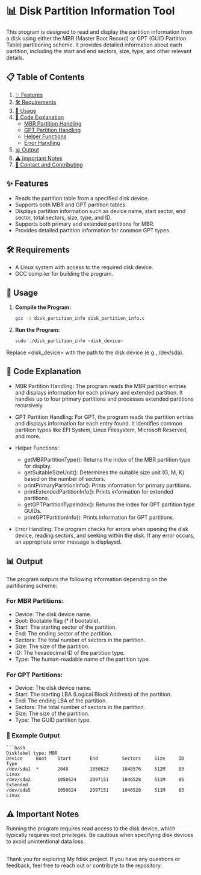 # 📊 Disk Partition Information Tool

This program is designed to read and display the partition information from a disk using either the MBR (Master Boot Record) or GPT (GUID Partition Table) partitioning scheme. It provides detailed information about each partition, including the start and end sectors, size, type, and other relevant details.

## 📋 Table of Contents

1. [✨ Features](#-features)
2. [🛠️ Requirements](#-requirements)
3. [🚀 Usage](#-usage)
4. [📝 Code Explanation](#-code-explanation)
   - [MBR Partition Handling](#mbr-partition-handling)
   - [GPT Partition Handling](#gpt-partition-handling)
   - [Helper Functions](#helper-functions)
   - [Error Handling](#error-handling)
5. [📊 Output](#-output)
6. [⚠️ Important Notes](#-important-notes)
7. [📃 Contact and Contributing](#-contact-and-contributing)

## ✨ Features

- Reads the partition table from a specified disk device.
- Supports both MBR and GPT partition tables.
- Displays partition information such as device name, start sector, end sector, total sectors, size, type, and ID.
- Supports both primary and extended partitions for MBR.
- Provides detailed partition information for common GPT types.

## 🛠️ Requirements

- A Linux system with access to the required disk device.
- GCC compiler for building the program.

## 🚀 Usage

1. **Compile the Program:**

   ```bash
   gcc -o disk_partition_info disk_partition_info.c

1. **Run the Program:**

   ```bash
   sudo ./disk_partition_info <disk_device>
Replace <disk_device> with the path to the disk device (e.g., /dev/sda).   

## 📝 Code Explanation
- MBR Partition Handling: The program reads the MBR partition entries and displays information for each primary and extended partition. It handles up to four primary partitions and processes extended partitions recursively.

- GPT Partition Handling: For GPT, the program reads the partition entries and displays information for each entry found. It identifies common partition types like EFI System, Linux Filesystem, Microsoft Reserved, and more.

- Helper Functions:

    - getMBRPartitionType(): Returns the index of the MBR partition type for display.
    - getSuitableSizeUnit(): Determines the suitable size unit (G, M, K) based on the       number of sectors.
    - printPrimaryPartitionInfo(): Prints information for primary partitions.
    - printExtendedPartitionInfo(): Prints information for extended partitions.
    - getGPTPartitionTypeIndex(): Returns the index for GPT partition type GUIDs.
    - printGPTPartitionInfo(): Prints information for GPT partitions.

- Error Handling: The program checks for errors when opening the disk device, reading sectors, and seeking within the disk. If any error occurs, an appropriate error message is displayed.

## 📊 Output
The program outputs the following information depending on the partitioning scheme:

### For MBR Partitions:
- Device: The disk device name.
- Boot: Bootable flag (* if bootable).
- Start: The starting sector of the partition.
- End: The ending sector of the partition.
- Sectors: The total number of sectors in the partition.
- Size: The size of the partition.
- ID: The hexadecimal ID of the partition type.
- Type: The human-readable name of the partition type.

### For GPT Partitions:
- Device: The disk device name.
- Start: The starting LBA (Logical Block Address) of the partition.
- End: The ending LBA of the partition.
- Sectors: The total number of sectors in the partition.
- Size: The size of the partition.
- Type: The GUID partition type.

### 📃 Example Output
    ```bash
    Disklabel type: MBR
    Device     Boot    Start       End         Sectors     Size     ID    Type       
    /dev/sda1  *       2048        1050623     1048576     512M     83    Linux      
    /dev/sda2          1050624     2097151     1046528     511M     05    Extended   
    /dev/sda5          1050624     2097151     1046528     511M     83    Linux


## ⚠️ Important Notes
Running the program requires read access to the disk device, which typically requires root privileges.
Be cautious when specifying disk devices to avoid unintentional data loss.

##
Thank you for exploring My fdisk project. If you have any questions or feedback, feel free to reach out or contribute to the repository.

